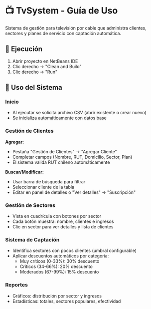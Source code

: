 # 📺 TvSystem - Guía de Uso

Sistema de gestión para televisión por cable que administra clientes, sectores y planes de servicio con captación automática.

## 🚀 Ejecución

1. Abrir proyecto en NetBeans IDE
2. Clic derecho → "Clean and Build" 
3. Clic derecho → "Run"

## 📖 Uso del Sistema

### Inicio
- Al ejecutar se solicita archivo CSV (abrir existente o crear nuevo)
- Se inicializa automáticamente con datos base

### Gestión de Clientes
**Agregar:**
- Pestaña "Gestión de Clientes" → "Agregar Cliente"
- Completar campos (Nombre, RUT, Domicilio, Sector, Plan)
- El sistema valida RUT chileno automáticamente

**Buscar/Modificar:**
- Usar barra de búsqueda para filtrar
- Seleccionar cliente de la tabla
- Editar en panel de detalles o "Ver detalles" → "Suscripción"

### Gestión de Sectores
- Vista en cuadrícula con botones por sector
- Cada botón muestra: nombre, clientes e ingresos
- Clic en sector para ver detalles y lista de clientes

### Sistema de Captación
- Identifica sectores con pocos clientes (umbral configurable)
- Aplicar descuentos automáticos por categoría:
  - Muy críticos (0-33%): 30% descuento
  - Críticos (34-66%): 20% descuento
  - Moderados (67-99%): 15% descuento

### Reportes
- Gráficos: distribución por sector y ingresos
- Estadísticas: totales, sectores populares, efectividad